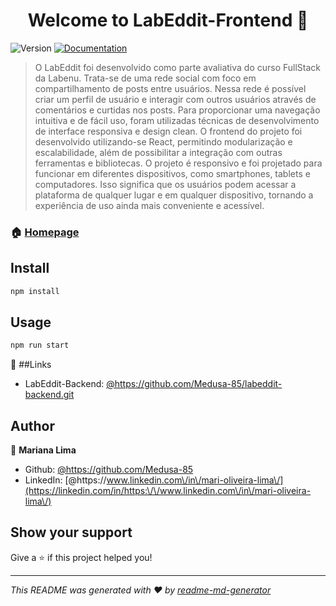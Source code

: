 <h1 align="center">Welcome to LabEddit-Frontend 👋</h1>
<p>
  <img alt="Version" src="https://img.shields.io/badge/version-0.1.0-blue.svg?cacheSeconds=2592000" />
  <a href="https://documenter.getpostman.com/view/24461431/2s93JxrMAc" target="_blank">
    <img alt="Documentation" src="https://img.shields.io/badge/documentation-yes-brightgreen.svg" />
  </a>
</p>

> O LabEddit foi desenvolvido como parte avaliativa do curso FullStack da Labenu. Trata-se de uma rede social com foco em compartilhamento de posts entre usuários. Nessa rede é possível criar um perfil de usuário e interagir com outros usuários através de comentários e curtidas nos posts. Para proporcionar uma navegação intuitiva e de fácil uso, foram utilizadas técnicas de desenvolvimento de interface responsiva e design clean. O frontend do projeto foi desenvolvido utilizando-se React, permitindo modularização e escalabilidade, além de possibilitar a integração com outras ferramentas e bibliotecas. O projeto é responsivo e foi projetado para funcionar em diferentes dispositivos, como smartphones, tablets e computadores. Isso significa que os usuários podem acessar a plataforma de qualquer lugar e em qualquer dispositivo, tornando a experiência de uso ainda mais conveniente e acessível.  

### 🏠 [Homepage](https://labeddit-by-mariana-lima.surge.sh/login)

## Install

```sh
npm install
```

## Usage

```sh
npm run start
```
🔗 ##Links 

* LabEddit-Backend: [@https:\/\/github.com\/Medusa-85\/labeddit-backend.git](https://github.com/Medusa-85/labeddit-backend.git/https:\/\/github.com\/Medusa-85\/labeddit-backend.git)

## Author

👤 **Mariana Lima**

* Github: [@https:\/\/github.com\/Medusa-85](https://github.com/https:\/\/github.com\/Medusa-85)
* LinkedIn: [@https:\/\/www.linkedin.com\/in\/mari-oliveira-lima\/](https://linkedin.com/in/https:\/\/www.linkedin.com\/in\/mari-oliveira-lima\/)

## Show your support

Give a ⭐️ if this project helped you!

***
_This README was generated with ❤️ by [readme-md-generator](https://github.com/kefranabg/readme-md-generator)_
